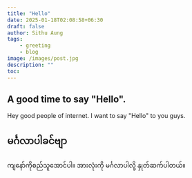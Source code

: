 ```yaml
---
title: "Hello"
date: 2025-01-18T02:08:58+06:30
draft: false
author: Sithu Aung
tags: 
    - greeting
    - blog
image: /images/post.jpg
description: ""
toc:
---
```


## A good time to say "Hello".

Hey good people of internet. I want to say "Hello" to you guys.

## မင်္ဂလာပါခင်ဗျာ

ကျနော်ကိုစည်သူအောင်ပါ။ အားလုံးကို မင်္ဂလာပါလို့ နှုတ်ဆက်ပါတယ်။
